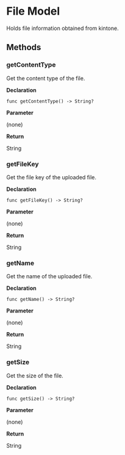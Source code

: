 # File Model

Holds file information obtained from kintone.

## Methods

### getContentType

Get the content type of the file.

**Declaration**

```
func getContentType() -> String?
```

**Parameter**

(none)

**Return**

String

### getFileKey

Get the file key of the uploaded file.

**Declaration**

```
func getFileKey() -> String?
```

**Parameter**

(none)

**Return**

String

### getName

Get the name of the uploaded file.

**Declaration**

```
func getName() -> String?
```

**Parameter**

(none)

**Return**

String

### getSize

Get the size of the file.

**Declaration**

```
func getSize() -> String?
```

**Parameter**

(none)

**Return**

String
